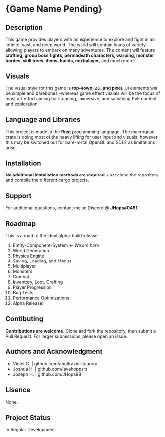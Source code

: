# {Game Name Pending}
## Description
This game provides players with an experience to explore and fight in an infinite, vast, and deep world. The world will contain loads of variety -allowing players to embark on many adventures. The content will feature __crafting, group boss fights, permadeath characters, warping, monster hordes, skill trees, items, builds, multiplayer__, and much more. 
## Visuals
The visual style for this game is __top-down, 2D, and pixel__. UI elements will be simple and barebones -whereas game effect visuals will be the focus of most art effort aiming for stunning, immersive, and satisfying PvE content and exploration.
## Language and Libraries
This project is made in the __Rust__ programming language. The macroquad crate is doing most of the heavy lifting for user input and visuals, however this may be switched out for bare-metal OpenGL and SDL2 as limitations arise. 
## Installation
__No additional installation methods are required__. Just clone the repository and compile the different cargo projects.
## Support
For additional questions, contact me on Discord @ __JHops#0451__.
## Roadmap
This is a road to the ideal alpha-build release
1. Entity-Component-System   <- *We are here*
2. World Generation
3. Physics Engine
4. Saving, Loading, and Menus
5. Multiplayer
6. Monsters
7. Combat
8. Inventory, Loot, Crafting
9. Player Progression
10. Bug Tests
11. Performance Optimizations
12. Alpha Release!
## Contibuting
__Contributions are welcome__. Clone and fork the repository, then submit a Pull Request. For larger submissions, please open an issue. 
## Authors and Acknowledgment
+ Violet C. | github.com/anultravioletaurora
+ Joshua H. | github.com/lavahoppers
+ Joseph H. | github.com/JHops881
## Lisence
None.
## Project Status
In Regular Development